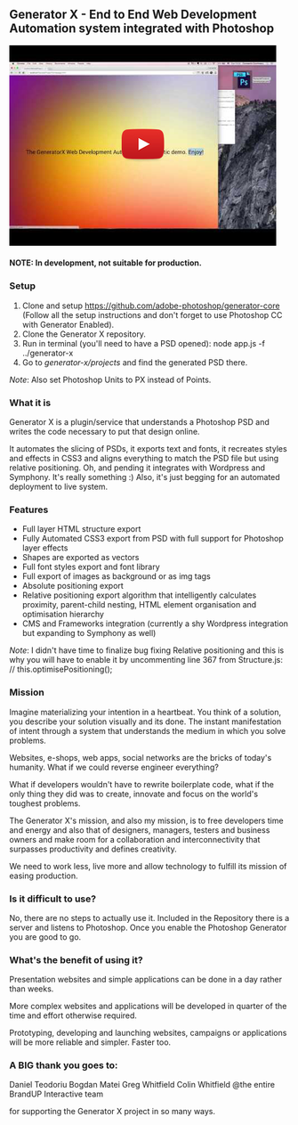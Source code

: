 ## Generator X - End to End Web Development Automation system integrated with Photoshop

[![ScreenShot](https://raw.githubusercontent.com/BrandUPInteractive/generator-x/master/screencast.jpg)](http://youtu.be/btJeeyiAXfU)

#### NOTE: In development, not suitable for production.

### Setup

1. Clone and setup https://github.com/adobe-photoshop/generator-core (Follow all the setup instructions and don't forget to use Photoshop CC with Generator Enabled).
2. Clone the Generator X repository.
3. Run in terminal (you'll need to have a PSD opened):
node app.js -f ../generator-x
4. Go to *generator-x/projects* and find the generated PSD there.

*Note*: Also set Photoshop Units to PX instead of Points.

### What it is
Generator X is a plugin/service that understands a Photoshop PSD and writes the code necessary to put that design online. 

It automates the slicing of PSDs, it exports text and fonts, it recreates styles and effects in CSS3 and aligns everything to match the PSD file but using relative positioning. Oh, and pending it integrates with Wordpress and Symphony. It's really something :) Also, it's just begging for an automated deployment to live system.

### Features
* Full layer HTML structure export
* Fully Automated CSS3 export from PSD with full support for Photoshop layer effects
* Shapes are exported as vectors
* Full font styles export and font library
* Full export of images as background or as img tags
* Absolute positioning export
* Relative positioning export algorithm that intelligently calculates proximity, parent-child nesting, HTML element organisation and optimisation hierarchy
* CMS and Frameworks integration (currently a shy Wordpress integration but expanding to Symphony as well)

*Note*: I didn't have time to finalize bug fixing Relative positioning and this is why you will have to enable it by uncommenting line 367 from Structure.js:
//  this.optimisePositioning();

### Mission
Imagine materializing your intention in a heartbeat. You think of a solution, you describe your solution visually and its done.
The instant manifestation of intent through a system that understands the medium in which you solve problems.

Websites, e-shops, web apps, social networks are the bricks of today's humanity. What if we could reverse engineer everything?

What if developers wouldn't have to rewrite boilerplate code, what if the only thing they did was to create, innovate and focus on the world's toughest problems.

The Generator X's mission, and also my mission, is to free developers time and energy and also that of designers, managers, testers and business owners and make room for a collaboration and interconnectivity that surpasses productivity and defines creativity. 

We need to work less, live more and allow technology to fulfill its mission of easing production. 

### Is it difficult to use?
No, there are no steps to actually use it. Included in the Repository there is a server and listens to Photoshop. Once you enable the Photoshop Generator you are good to go.

### What's the benefit of using it?
Presentation websites and simple applications can be done in a day rather than weeks. 

More complex websites and applications will be developed in quarter of the time and effort otherwise required.

Prototyping, developing and launching websites, campaigns or applications will be more reliable and simpler. Faster too.

### A BIG thank you goes to:
Daniel Teodoriu
Bogdan Matei
Greg Whitfield
Colin Whitfield
@the entire BrandUP Interactive team

for supporting the Generator X project in so many ways.

